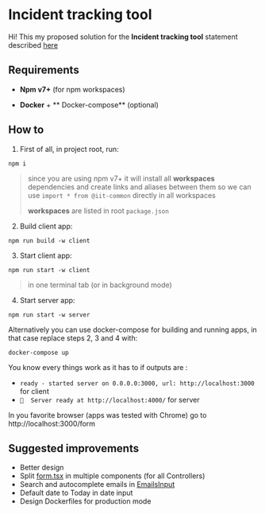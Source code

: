 
# Incident tracking tool
Hi! This my proposed solution for the **Incident tracking tool** statement described [here](./statement.md)


## Requirements

* **Npm v7+** (for npm workspaces)  
  
* **Docker** + ** Docker-compose** (optional)


## How to

 1. First of all, in project root, run:

```
npm i
```

> since you are using npm v7+ it will install all **workspaces** dependencies and create links and aliases between them so we can use `import * from @iit-common` directly in all workspaces
>
>**workspaces** are listed in root `package.json`

 2. Build client app:

```
npm run build -w client
```

 3. Start client app:

```
npm run start -w client
```
> in one terminal tab (or in background mode)

 4. Start server app:
```
npm run start -w server
```

Alternatively you can use docker-compose for building and running apps, in that case replace steps 2, 3 and 4 with:

    docker-compose up

You know every things work as it has to if outputs are :
* `ready - started server on 0.0.0.0:3000, url: http://localhost:3000` for client
*  `🚀  Server ready at http://localhost:4000/` for server

In you favorite browser (apps was tested with Chrome) go to http://localhost:3000/form

## Suggested improvements

* Better design
* Split [form.tsx](./client/pages/form.tsx) in multiple components (for all Controllers)
* Search and autocomplete emails in [EmailsInput](./client/components/EmailsInput.tsx)
* Default date to Today in date input
* Design Dockerfiles for production mode
